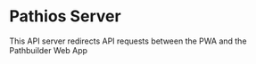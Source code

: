 # Pathios Server

This API server redirects API requests between the PWA and the Pathbuilder Web App
